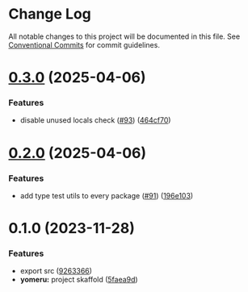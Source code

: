 # Change Log

All notable changes to this project will be documented in this file.
See [Conventional Commits](https://conventionalcommits.org) for commit guidelines.

# [0.3.0](https://github.com/daisugiland/daisugi/compare/@daisugi/yomeru@0.2.0...@daisugi/yomeru@0.3.0) (2025-04-06)

### Features

* disable unused locals check ([#93](https://github.com/daisugiland/daisugi/issues/93)) ([464cf70](https://github.com/daisugiland/daisugi/commit/464cf70676e8e0c261d89f620c62b853af54c389))

# [0.2.0](https://github.com/daisugiland/daisugi/compare/@daisugi/yomeru@0.1.0...@daisugi/yomeru@0.2.0) (2025-04-06)

### Features

* add type test utils to every package ([#91](https://github.com/daisugiland/daisugi/issues/91)) ([196e103](https://github.com/daisugiland/daisugi/commit/196e103a6a4a28f840bbaa487c9777a68c63196b))

# 0.1.0 (2023-11-28)

### Features

* export src ([9263366](https://github.com/daisugiland/daisugi/commit/9263366f21e753c3edf34234f5833aff611538f5))
* **yomeru:** project skaffold ([5faea9d](https://github.com/daisugiland/daisugi/commit/5faea9d93b585cad5bff1f0c7a92a058723ac649))
